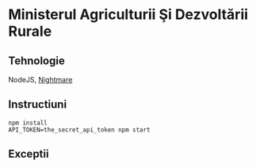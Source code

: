 # Ministerul Agriculturii Şi Dezvoltării Rurale

## Tehnologie
NodeJS, [Nightmare](http://www.nightmarejs.org)

## Instructiuni
```
npm install
API_TOKEN=the_secret_api_token npm start
```

## Exceptii
